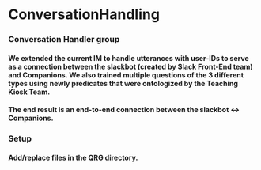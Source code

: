 # ConversationHandling

### Conversation Handler group 
#### We extended the current IM to handle utterances with user-IDs to serve as a connection between the slackbot (created by Slack Front-End team) and Companions. We also trained multiple questions of the 3 different types using newly predicates that were ontologized by the Teaching Kiosk Team. 
#### The end result is an end-to-end connection between the slackbot <-> Companions.

### Setup
#### Add/replace files in the QRG directory.
